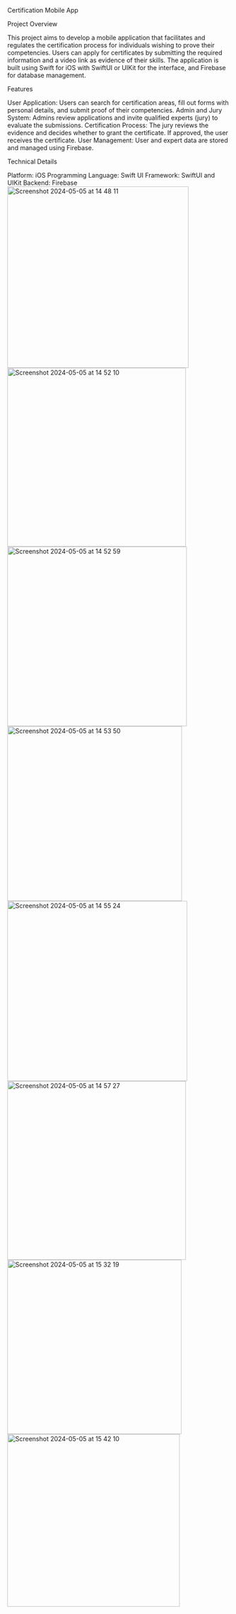 Certification Mobile App

Project Overview

This project aims to develop a mobile application that facilitates and regulates the certification process for individuals wishing to prove their competencies. Users can apply for certificates by submitting the required information and a video link as evidence of their skills. The application is built using Swift for iOS with SwiftUI or UIKit for the interface, and Firebase for database management.

Features

User Application: Users can search for certification areas, fill out forms with personal details, and submit proof of their competencies. Admin and Jury System: Admins review applications and invite qualified experts (jury) to evaluate the submissions. Certification Process: The jury reviews the evidence and decides whether to grant the certificate. If approved, the user receives the certificate. User Management: User and expert data are stored and managed using Firebase.

Technical Details

Platform: iOS Programming Language: Swift UI Framework: SwiftUI and UIKit Backend: Firebase
<img width="410" alt="Screenshot 2024-05-05 at 14 48 11" src="https://github.com/user-attachments/assets/a5661137-6392-4440-898e-6c3c8aa97a11" />
<img width="404" alt="Screenshot 2024-05-05 at 14 52 10" src="https://github.com/user-attachments/assets/54d6e7db-be18-4d93-9259-918506493011" />
<img width="406" alt="Screenshot 2024-05-05 at 14 52 59" src="https://github.com/user-attachments/assets/125c9239-e1d7-4537-b12e-5ac7ad7c3655" />
<img width="395" alt="Screenshot 2024-05-05 at 14 53 50" src="https://github.com/user-attachments/assets/8256f22d-377a-4a95-b7ce-6b6cf5587a0d" />
<img width="407" alt="Screenshot 2024-05-05 at 14 55 24" src="https://github.com/user-attachments/assets/247d84e2-01e6-4e70-b49b-ead4dde8dc5c" />
<img width="404" alt="Screenshot 2024-05-05 at 14 57 27" src="https://github.com/user-attachments/assets/27ef4755-47ff-4439-92df-7726b0e68fd5" />
<img width="394" alt="Screenshot 2024-05-05 at 15 32 19" src="https://github.com/user-attachments/assets/afe729d9-2e48-4777-bb5a-c320599c1374" />
<img width="390" alt="Screenshot 2024-05-05 at 15 42 10" src="https://github.com/user-attachments/assets/ce984c9c-5638-4320-a7a2-77c73ec293e2" />
